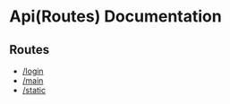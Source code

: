 # Api(Routes) Documentation

## Routes
 - [/login](login.md)
 - [/main](main.md)
 - [/static](static.md)
 
